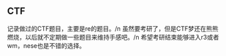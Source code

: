 ## CTF

记录做过的CTF题目，主要是re的题目。/n
虽然要考研了，但是CTF梦还在熊熊燃烧，以后就不定期做一些题目来维持手感吧。/n
希望考研结束能够进入r3或者wm，nese也是不错的选择。

